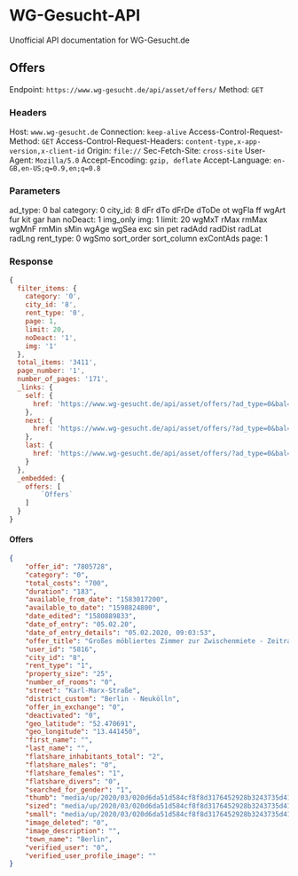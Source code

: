 # WG-Gesucht-API
Unofficial API documentation for WG-Gesucht.de

## Offers
Endpoint: `https://www.wg-gesucht.de/api/asset/offers/`
Method: `GET`

### Headers
Host: `www.wg-gesucht.de`
Connection: `keep-alive`
Access-Control-Request-Method: `GET`
Access-Control-Request-Headers: `content-type,x-app-version,x-client-id`
Origin: `file://`
Sec-Fetch-Site: `cross-site`
User-Agent: `Mozilla/5.0`
Accept-Encoding: `gzip, deflate`
Accept-Language: `en-GB,en-US;q=0.9,en;q=0.8`

### Parameters
ad_type: 0
bal
category: 0
city_id: 8
dFr
dTo
dFrDe
dToDe
ot
wgFla
ff
wgArt
fur
kit
gar
han
noDeact: 1
img_only
img: 1
limit: 20
wgMxT
rMax
rmMax
wgMnF
rmMin
sMin
wgAge
wgSea
exc
sin
pet
radAdd
radDist
radLat
radLng
rent_type: 0
wgSmo
sort_order
sort_column
exContAds
page: 1

### Response
```js
{
  filter_items: {
    category: '0',
    city_id: '8',
    rent_type: '0',
    page: 1,
    limit: 20,
    noDeact: '1',
    img: '1'
  },
  total_items: '3411',
  page_number: '1',
  number_of_pages: '171',
  _links: {
    self: {
      href: 'https://www.wg-gesucht.de/api/asset/offers/?ad_type=0&bal=&category=0&city_id=8&dFr=&dFrDe=&dTo=&dToDe=&exContAds=&exc=&ff=&fur=&gar=&han=&img=1&img_only=&kit=&limit=20&noDeact=1&ot=&page=1&pet=&rMax=&radAdd=&radDist=&radLat=&radLng=&rent_type=0&rmMax=&rmMin=&sMin=&sin=&sort_column=&sort_order=&wgAge=&wgArt=&wgFla=&wgMnF=&wgMxT=&wgSea=&wgSmo='
    },
    next: {
      href: 'https://www.wg-gesucht.de/api/asset/offers/?ad_type=0&bal=&category=0&city_id=8&dFr=&dFrDe=&dTo=&dToDe=&exContAds=&exc=&ff=&fur=&gar=&han=&img=1&img_only=&kit=&limit=20&noDeact=1&ot=&page=2&pet=&rMax=&radAdd=&radDist=&radLat=&radLng=&rent_type=0&rmMax=&rmMin=&sMin=&sin=&sort_column=&sort_order=&wgAge=&wgArt=&wgFla=&wgMnF=&wgMxT=&wgSea=&wgSmo='
    },
    last: {
      href: 'https://www.wg-gesucht.de/api/asset/offers/?ad_type=0&bal=&category=0&city_id=8&dFr=&dFrDe=&dTo=&dToDe=&exContAds=&exc=&ff=&fur=&gar=&han=&img=1&img_only=&kit=&limit=20&noDeact=1&ot=&page=171&pet=&rMax=&radAdd=&radDist=&radLat=&radLng=&rent_type=0&rmMax=&rmMin=&sMin=&sin=&sort_column=&sort_order=&wgAge=&wgArt=&wgFla=&wgMnF=&wgMxT=&wgSea=&wgSmo='
    }
  },
  _embedded: {
    offers: [
        `Offers`
    ]
  }
}
```

#### Offers
```json
{
    "offer_id": "7805728",
    "category": "0",
    "total_costs": "700",
    "duration": "183",
    "available_from_date": "1583017200",
    "available_to_date": "1598824800",
    "date_edited": "1580889833",
    "date_of_entry": "05.02.20",
    "date_of_entry_details": "05.02.2020, 09:03:53",
    "offer_title": "Großes möbliertes Zimmer zur Zwischenmiete - Zeitraum flexibel (ggf. Wohnungsübernahme)",
    "user_id": "5816",
    "city_id": "8",
    "rent_type": "1",
    "property_size": "25",
    "number_of_rooms": "0",
    "street": "Karl-Marx-Straße",
    "district_custom": "Berlin - Neukölln",
    "offer_in_exchange": "0",
    "deactivated": "0",
    "geo_latitude": "52.470691",
    "geo_longitude": "13.441450",
    "first_name": "",
    "last_name": "",
    "flatshare_inhabitants_total": "2",
    "flatshare_males": "0",
    "flatshare_females": "1",
    "flatshare_divers": "0",
    "searched_for_gender": "1",
    "thumb": "media/up/2020/03/020d6da51d584cf8f8d3176452928b3243735d41aab14e19c4e88004b1e1e7fc_PHOTO_2020_01_14_13_01_53_3.thumb.jpg",
    "sized": "media/up/2020/03/020d6da51d584cf8f8d3176452928b3243735d41aab14e19c4e88004b1e1e7fc_PHOTO_2020_01_14_13_01_53_3.sized.jpg",
    "small": "media/up/2020/03/020d6da51d584cf8f8d3176452928b3243735d41aab14e19c4e88004b1e1e7fc_PHOTO_2020_01_14_13_01_53_3.small.jpg",
    "image_deleted": "0",
    "image_description": "",
    "town_name": "Berlin",
    "verified_user": "0",
    "verified_user_profile_image": ""
}
```